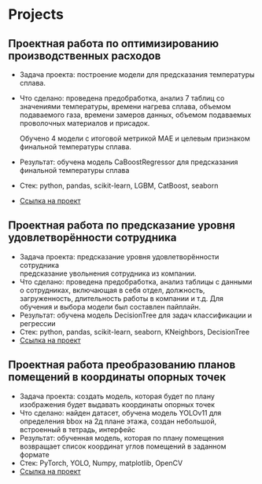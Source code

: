 # Projects
## Проектная работа по оптимизированию производственных расходов
* Задача проекта: построение модели для предсказания температуры сплава. 
* Что сделано: проведена предобработка, анализ 7 таблиц со значениями температуры, времени нагрева сплава, объемом подаваемого газа, времени замеров данных, объемом подаваемых проволочных материалов и присадок.
  
  Обучено 4 модели с итоговой метрикой MAE и целевым признаком финальной температуры сплава.
* Результат: обучена модель CaBoostRegressor для предсказания финальной 
температуры сплава
* Стек: python, pandas, scikit-learn, LGBM, CatBoost, seaborn 
* [Ссылка на проект](https://github.com/StepanSuharev/Projects/tree/main/metal%20project)
## Проектная работа по предсказание уровня удовлетворённости сотрудника
* Задача проекта: предсказание уровня удовлетворённости сотрудника\
предсказание увольнения сотрудника из компании. 
* Что сделано: проведена предобработка, анализ таблицы с данными о сотрудниках, включающая в себя отдел, должность, загруженность, длительность работы в компании и т.д. Для обучения и выбора модели был составлен пайплайн.
* Результат: обучена модель DecisionTree для задач классификации и регрессии
* Стек: python, pandas, scikit-learn, seaborn, KNeighbors, DecisionTree
* [Ссылка на проект](https://github.com/StepanSuharev/Projects/tree/main/satisfaction%20rate)
## Проектная работа преобразованию планов помещений в координаты опорных точек
* Задача проекта: создать модель, которая будет по плану изображения будет выдавать координаты опорных точек
* Что сделано: найден датасет, обучена модель YOLOv11 для определения bbox на 2д плане этажа, создан небольшой, встроенный в тетрадь, интерфейс  
* Результат: обученная модель, которая по плану помещения возвращает список координат углов помещений в заданном формате
* Стек: PyTorch, YOLO, Numpy, matplotlib, OpenCV
* [Ссылка на проект](https://github.com/StepanSuharev/Projects/tree/main/satisfaction%20rate)
